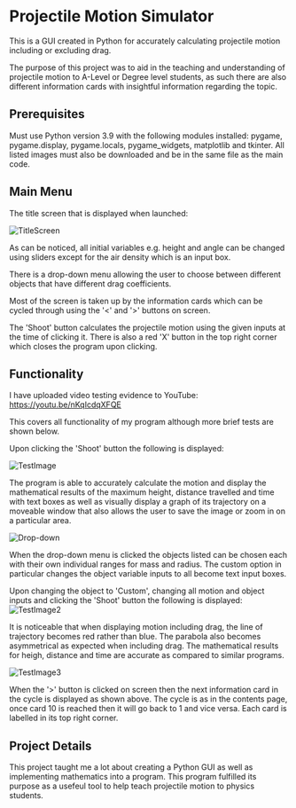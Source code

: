 # Projectile Motion Simulator
This is a GUI created in Python for accurately calculating projectile motion including or excluding drag.

The purpose of this project was to aid in the teaching and understanding of projectile motion to A-Level or Degree level students, as such there are also different information cards with insightful information regarding the topic.
## Prerequisites
Must use Python version 3.9 with the following modules installed: pygame, pygame.display, pygame.locals, pygame_widgets, matplotlib and tkinter.
All listed images must also be downloaded and be in the same file as the main code.
## Main Menu
The title screen that is displayed when launched:

![TitleScreen](https://github.com/user-attachments/assets/167cde9d-7b41-4945-9022-d82021429c67)

As can be noticed, all initial variables e.g. height and angle can be changed using sliders except for the air density which is an input box. 

There is a drop-down menu allowing the user to choose between different objects that have different drag coefficients.

Most of the screen is taken up by the information cards which can be cycled through using the '<' and '>' buttons on screen.

The 'Shoot' button calculates the projectile motion using the given inputs at the time of clicking it. There is also a red 'X' button in the top right corner which closes the program upon clicking.
## Functionality
I have uploaded video testing evidence to YouTube: https://youtu.be/nKqIcdqXFQE

This covers all functionality of my program although more brief tests are shown below.

Upon clicking the 'Shoot' button the following is displayed:

![TestImage](https://github.com/user-attachments/assets/055d842c-793f-46d3-a768-7f0ca11b389d)

The program is able to accurately calculate the motion and display the mathematical results of the maximum height, distance travelled and time with text boxes as well as visually display a graph of its trajectory on a moveable window that also allows the user to save the image or zoom in on a particular area.

![Drop-down](https://github.com/user-attachments/assets/091240ae-81bf-4412-a124-11a335577abe)

When the drop-down menu is clicked the objects listed can be chosen each with their own individual ranges for mass and radius. The custom option in particular changes the object variable inputs to all become text input boxes.

Upon changing the object to 'Custom', changing all motion and object inputs and clicking the 'Shoot' button the following is displayed:
![TestImage2](https://github.com/user-attachments/assets/a2297c90-0d89-49ec-b60e-eabc18aef174)

It is noticeable that when displaying motion including drag, the line of trajectory becomes red rather than blue. The parabola also becomes asymmetrical as expected when including drag. The mathematical results for heigh, distance and time are accurate as compared to similar programs.

![TestImage3](https://github.com/user-attachments/assets/24d08a05-08ca-4555-9836-098af9b6c95d)

When the '>' button is clicked on screen then the next information card in the cycle is displayed as shown above. The cycle is as in the contents page, once card 10 is reached then it will go back to 1 and vice versa. Each card is labelled in its top right corner.
## Project Details

This project taught me a lot about creating a Python GUI as well as implementing mathematics into a program. This program fulfilled its purpose as a usefeul tool to help teach projectile motion to physics students.
